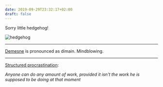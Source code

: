 ```yaml
---
date: 2019-09-29T23:32:17+02:00
draft: false
---
```


Sorry little hedgehog!

![hedgehog](/hedgehog.jpg)

---

[Demesne](https://en.wikipedia.org/wiki/Demesne) is pronounced as dimain. Mindblowing.

---

[Structured procrastination](http://www.structuredprocrastination.com/):

_Anyone can do any amount of work, provided it isn't the work he is supposed to be doing at that moment_
